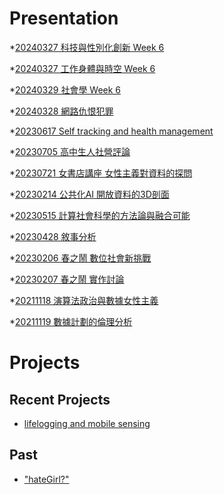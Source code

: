 # Presentation
*[20240327 科技與性別化創新 Week 6](https://docs.google.com/presentation/d/e/2PACX-1vSpXCTyMmlw_5su_kMljPcc-kRpK_4RtPRiZ5001CMilukFUPTWlmxnfyqUMlA-NsKhQT9lEnGXO4WK/pub?start=false&loop=false&delayms=3000)

*[20240327 工作身體與時空 Week 6]()

*[20240329 社會學 Week 6]()

*[20240328 網路仇恨犯罪]()

*[20230617 Self tracking and health management]()

*[20230705 高中生人社營評論]()

*[20230721 女書店講座 女性主義對資料的探問]()

*[20230214 公共化AI 開放資料的3D剖面]()

*[20230515 計算社會科學的方法論與融合可能]()

*[20230428 敘事分析]()

*[20230206 春之鬧 數位社會新挑戰]()

*[20230207 春之鬧 實作討論]()


*[20211118 演算法政治與數據女性主義]()

*[20211119 數據計劃的倫理分析]()


# Projects

## Recent Projects
* [lifelogging and mobile sensing]()

## Past
* ["hateGirl?"]()

